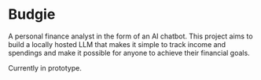 # Budgie
A personal finance analyst in the form of an AI chatbot. This project aims to build a locally hosted LLM that makes it simple to track income and spendings and make it possible for anyone to achieve their financial goals. 

Currently in prototype.
